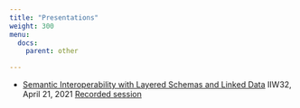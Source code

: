 ```yaml
---
title: "Presentations"
weight: 300
menu:
  docs:
    parent: other

---
```


 * [Semantic Interoperability with Layered Schemas and Linked Data](../LayeredSchemasforSemanticInteroperability-IIW32.pdf) IIW32, April 21, 2021 [Recorded session](https://eu01web.zoom.us/rec/play/o0m6egh4FMHR5qRvE3WfTmGmTkwZ5l6qmpywatNLn194W1hmk-rL2uDwQO7GNKyemImpwsInR7OVPBgk.CWTxBzVeQUyfRLeZ?continueMode=true)
